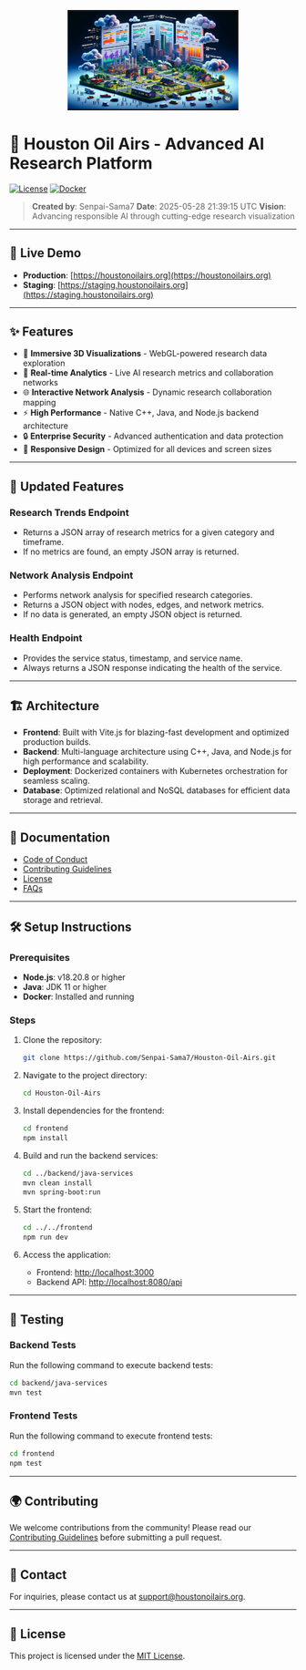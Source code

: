 
<p align="center">
  <img src="frontend/IMAGE.jpeg" alt="Houston Oil Airs" width="300"/>
</p>

# 🌟 Houston Oil Airs - Advanced AI Research Platform

[![License](https://img.shields.io/badge/License-MIT-blue.svg)](LICENSE)
[![Docker](https://img.shields.io/badge/Docker-Ready-blue.svg)](docker/)

> **Created by**: Senpai-Sama7
> **Date**: 2025-05-28 21:39:15 UTC
> **Vision**: Advancing responsible AI through cutting-edge research visualization

---

## 🚀 **Live Demo**

- **Production**: [https://houstonoilairs.org](https://houstonoilairs.org)
- **Staging**: [https://staging.houstonoilairs.org](https://staging.houstonoilairs.org)

---

## ✨ **Features**

- 🎨 **Immersive 3D Visualizations** - WebGL-powered research data exploration
- 🔄 **Real-time Analytics** - Live AI research metrics and collaboration networks
- 🌐 **Interactive Network Analysis** - Dynamic research collaboration mapping
- ⚡ **High Performance** - Native C++, Java, and Node.js backend architecture
- 🔒 **Enterprise Security** - Advanced authentication and data protection
- 📱 **Responsive Design** - Optimized for all devices and screen sizes

---

## 🔧 **Updated Features**

### Research Trends Endpoint

- Returns a JSON array of research metrics for a given category and timeframe.
- If no metrics are found, an empty JSON array is returned.

### Network Analysis Endpoint

- Performs network analysis for specified research categories.
- Returns a JSON object with nodes, edges, and network metrics.
- If no data is generated, an empty JSON object is returned.

### Health Endpoint

- Provides the service status, timestamp, and service name.
- Always returns a JSON response indicating the health of the service.

---

## 🏗️ **Architecture**

- **Frontend**: Built with Vite.js for blazing-fast development and optimized production builds.
- **Backend**: Multi-language architecture using C++, Java, and Node.js for high performance and scalability.
- **Deployment**: Dockerized containers with Kubernetes orchestration for seamless scaling.
- **Database**: Optimized relational and NoSQL databases for efficient data storage and retrieval.

---

## 📜 **Documentation**

- [Code of Conduct](CODE_OF_CONDUCT.md)
- [Contributing Guidelines](CONTRIBUTING.md)
- [License](LICENSE)
- [FAQs](FAQ.md)

---

## 🛠️ **Setup Instructions**

### Prerequisites

- **Node.js**: v18.20.8 or higher
- **Java**: JDK 11 or higher
- **Docker**: Installed and running

### Steps

1. Clone the repository:

   ```bash
   git clone https://github.com/Senpai-Sama7/Houston-Oil-Airs.git
   ```

2. Navigate to the project directory:

   ```bash
   cd Houston-Oil-Airs
   ```

3. Install dependencies for the frontend:

   ```bash
   cd frontend
   npm install
   ```

4. Build and run the backend services:

   ```bash
   cd ../backend/java-services
   mvn clean install
   mvn spring-boot:run
   ```

5. Start the frontend:

   ```bash
   cd ../../frontend
   npm run dev
   ```

6. Access the application:
   - Frontend: [http://localhost:3000](http://localhost:3000)
   - Backend API: [http://localhost:8080/api](http://localhost:8080/api)

---

## 🧪 **Testing**

### Backend Tests

Run the following command to execute backend tests:

```bash
cd backend/java-services
mvn test
```

### Frontend Tests

Run the following command to execute frontend tests:

```bash
cd frontend
npm test
```

---

## 🌍 **Contributing**

We welcome contributions from the community! Please read our [Contributing Guidelines](CONTRIBUTING.md) before submitting a pull request.

---

## 📧 **Contact**

For inquiries, please contact us at [support@houstonoilairs.org](mailto:support@houstonoilairs.org).

---

## 📜 **License**

This project is licensed under the [MIT License](LICENSE).
